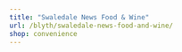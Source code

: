 ```yaml
---
title: "Swaledale News Food & Wine"
url: /blyth/swaledale-news-food-and-wine/
shop: convenience
---
```

